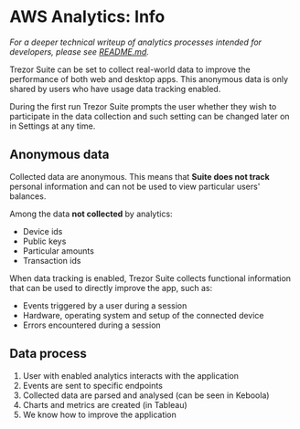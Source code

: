 # AWS Analytics: Info

_For a deeper technical writeup of analytics processes intended for developers, please see [README.md](../../packages/analytics/README.md)._

Trezor Suite can be set to collect real-world data to improve the performance of both web and desktop apps. This anonymous data is only shared by users who have usage data tracking enabled.

During the first run Trezor Suite prompts the user whether they wish to participate in the data collection and such setting can be changed later on in Settings at any time.

## Anonymous data

Collected data are anonymous. This means that **Suite does not track** personal information and can not be used to view particular users' balances.

Among the data **not collected** by analytics:

-   Device ids
-   Public keys
-   Particular amounts
-   Transaction ids

When data tracking is enabled, Trezor Suite collects functional information that can be used to directly improve the app, such as:

-   Events triggered by a user during a session
-   Hardware, operating system and setup of the connected device
-   Errors encountered during a session

## Data process

1. User with enabled analytics interacts with the application
2. Events are sent to specific endpoints
3. Collected data are parsed and analysed (can be seen in Keboola)
4. Charts and metrics are created (in Tableau)
5. We know how to improve the application
